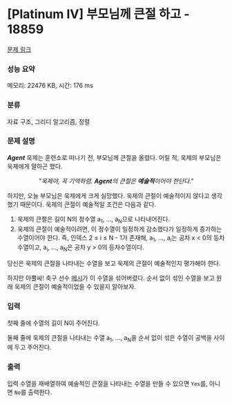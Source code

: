 # [Platinum IV] 부모님께 큰절 하고 - 18859 

[문제 링크](https://www.acmicpc.net/problem/18859) 

### 성능 요약

메모리: 22476 KB, 시간: 176 ms

### 분류

자료 구조, 그리디 알고리즘, 정렬

### 문제 설명

<p><strong><em>Agent</em></strong> 욱제는 훈련소로 떠나기 전, 부모님께 큰절을 올렸다. 어릴 적, 욱제의 부모님은 욱제에게 말하곤 했다.</p>

<p style="text-align: center;"><em>"욱제야, 꼭 기억하렴. <strong>Agent</strong>의 큰절은 <strong>예술적</strong>이어야 한단다."</em></p>

<p>하지만, 오늘 부모님은 욱제에게 크게 실망했다. 욱제의 큰절이 예술적이지 않다고 생각했기 때문이다. 욱제의 큰절이 예술적일 조건은 다음과 같다.</p>

<p><meta charset="utf-8"></p>

<ol dir="ltr">
	<li>욱제의 큰절은 길이 N의 정수열 a<sub>1</sub>, …, a<sub>N</sub>으로 나타내어진다.</li>
	<li>욱제의 큰절이 예술적이려면, 이 정수열이 일정하게 감소했다가 일정하게 증가하는 수열이어야 한다. 즉, 인덱스 2 ≤ i ≤ N - 1가 존재해, a<sub>1</sub>, …, a<sub>i</sub>는 공차 x < 0의 등차수열이고, a<sub>i</sub>, …, a<sub>N</sub>은 공차 y > 0의 등차수열이다.</li>
</ol>

<p dir="ltr">당신은 욱제의 큰절을 나타내는 수열을 보고 욱제의 큰절이 예술적인지 평가해야 한다.</p>

<p dir="ltr">하지만 아뿔싸! 축구 선수 <a href="https://www.acmicpc.net/user/messi">메시</a>가 이 수열을 섞어버렸다. 순서 없이 섞인 수열을 보고 원래 욱제의 큰절이 예술적이었을 수 있을지 알아보자.</p>

### 입력 

 <p>첫째 줄에 수열의 길이 N이 주어진다.</p>

<p><meta charset="utf-8"></p>

<p dir="ltr">둘째 줄에 욱제의 큰절을 나타내는 수열 a<sub>1</sub>, …, a<sub>N</sub>을 순서 없이 섞은 수열이 공백을 사이에 두고 주어진다.</p>

### 출력 

 <p><meta charset="utf-8">입력 수열을 재배열하여 예술적인 큰절을 나타내는 수열을 만들 수 있으면 <code>Yes</code>를, 아니면 <code>No</code>를 출력한다.</p>

